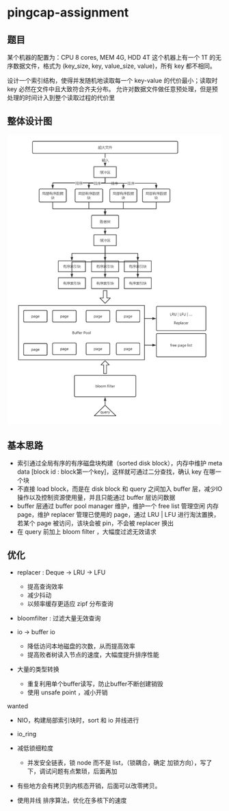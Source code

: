 # pingcap-assignment

## 题目

某个机器的配置为：CPU 8 cores, MEM 4G, HDD 4T 这个机器上有一个 1T 的无序数据文件，格式为 (key_size, key, value_size, value)，所有 key 都不相同。

设计一个索引结构，使得并发随机地读取每一个 key-value 的代价最小；读取时 key 必然在文件中且大致符合齐夫分布。 允许对数据文件做任意预处理，但是预处理的时间计入到整个读取过程的代价里

## 整体设计图

![](./design.PNG)

## 基本思路

- 索引通过全局有序的有序磁盘块构建（sorted disk block），内存中维护 meta data [block id : block第一个key]，这样就可通过二分查找，确认 key 在哪一个块
- 不直接 load block，而是在 disk block 和 query 之间加入 buffer 层，减少IO操作以及控制资源使用量，并且只能通过 buffer 层访问数据
- buffer 层通过 buffer pool manager 维护，维护一个 free list 管理空闲 内存page，维护 replacer 管理已使用的 page，通过 LRU | LFU 进行淘汰置换，若某个 page 被访问，该块会被 pin，不会被 replacer 换出
- 在 query 前加上 bloom filter ，大幅度过滤无效请求

## 优化

- replacer : Deque -> LRU -> LFU 
  - 提高查询效率
  - 减少抖动
  - 以频率缓存更适应 zipf 分布查询

- bloomfilter : 过滤大量无效查询
- io -> buffer io
  - 降低访问本地磁盘的次数，从而提高效率
  - 提高败者树读入节点的速度，大幅度提升排序性能
- 大量的类型转换
  - 重复利用单个buffer读写，防止buffer不断创建销毁
  - 使用 unsafe point ，减小开销

wanted 

- NIO，构建局部索引块时，sort 和 io 并线进行

- io_ring

- 减低锁细粒度

  - 并发安全链表，锁 node 而不是 list，（锁耦合，确定 加锁方向），写了下，调试问题有点繁琐，后面再加

- 有些地方会有拷贝到内核态开销，后面可以改零拷贝。

- 使用并线 排序算法，优化在多核下的速度

  